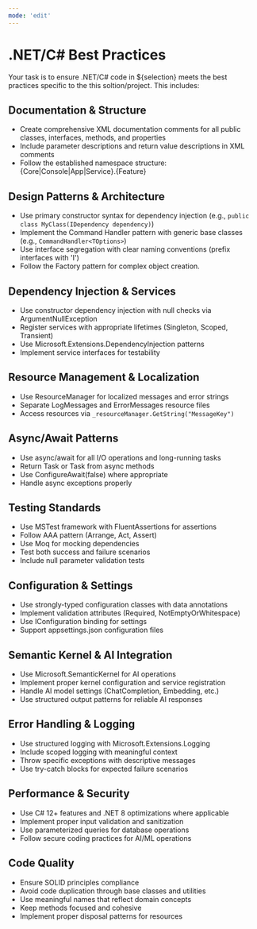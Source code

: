 ```yaml
---
mode: 'edit'
---
```

# .NET/C# Best Practices

Your task is to ensure .NET/C# code in ${selection} meets the best practices specific to the this soltion/project. This includes:

## Documentation & Structure

- Create comprehensive XML documentation comments for all public classes, interfaces, methods, and properties
- Include parameter descriptions and return value descriptions in XML comments
- Follow the established namespace structure: {Core|Console|App|Service}.{Feature}

## Design Patterns & Architecture

- Use primary constructor syntax for dependency injection (e.g., `public class MyClass(IDependency dependency)`)
- Implement the Command Handler pattern with generic base classes (e.g., `CommandHandler<TOptions>`)
- Use interface segregation with clear naming conventions (prefix interfaces with 'I')
- Follow the Factory pattern for complex object creation.

## Dependency Injection & Services

- Use constructor dependency injection with null checks via ArgumentNullException
- Register services with appropriate lifetimes (Singleton, Scoped, Transient)
- Use Microsoft.Extensions.DependencyInjection patterns
- Implement service interfaces for testability

## Resource Management & Localization

- Use ResourceManager for localized messages and error strings
- Separate LogMessages and ErrorMessages resource files
- Access resources via `_resourceManager.GetString("MessageKey")`

## Async/Await Patterns

- Use async/await for all I/O operations and long-running tasks
- Return Task or Task<T> from async methods
- Use ConfigureAwait(false) where appropriate
- Handle async exceptions properly

## Testing Standards

- Use MSTest framework with FluentAssertions for assertions
- Follow AAA pattern (Arrange, Act, Assert)
- Use Moq for mocking dependencies
- Test both success and failure scenarios
- Include null parameter validation tests

## Configuration & Settings

- Use strongly-typed configuration classes with data annotations
- Implement validation attributes (Required, NotEmptyOrWhitespace)
- Use IConfiguration binding for settings
- Support appsettings.json configuration files

## Semantic Kernel & AI Integration

- Use Microsoft.SemanticKernel for AI operations
- Implement proper kernel configuration and service registration
- Handle AI model settings (ChatCompletion, Embedding, etc.)
- Use structured output patterns for reliable AI responses

## Error Handling & Logging

- Use structured logging with Microsoft.Extensions.Logging
- Include scoped logging with meaningful context
- Throw specific exceptions with descriptive messages
- Use try-catch blocks for expected failure scenarios

## Performance & Security

- Use C# 12+ features and .NET 8 optimizations where applicable
- Implement proper input validation and sanitization
- Use parameterized queries for database operations
- Follow secure coding practices for AI/ML operations

## Code Quality

- Ensure SOLID principles compliance
- Avoid code duplication through base classes and utilities
- Use meaningful names that reflect domain concepts
- Keep methods focused and cohesive
- Implement proper disposal patterns for resources
